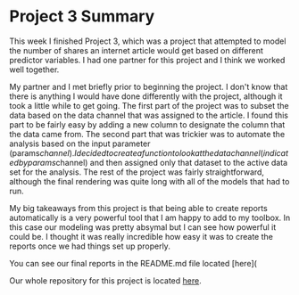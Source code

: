 # Project 3 Summary

This week I finished Project 3, which was a project that attempted to model the number of shares an internet article would get based on different predictor variables. I had one partner for this project and I think we worked well together.

My partner and I met briefly prior to beginning the project. I don't know that there is anything I would have done differently with the project, although it took a little while to get going. The first part of the project was to subset the data based on the data channel that was assigned to the article. I found this part to be fairly easy by adding a new column to designate the column that the data came from. The second part that was trickier was to automate the analysis based on the input parameter (params$channel). I decided to create a function to look at the data channel (indicated by params$channel) and then assigned only that dataset to the active data set for the analysis. The rest of the project was fairly straightforward, although the final rendering was quite long with all of the models that had to run. 

My big takeaways from this project is that being able to create reports automatically is a very powerful tool that I am happy to add to my toolbox. In this case our modeling was pretty absymal but I can see how powerful it could be. I thought it was really incredible how easy it was to create the reports once we had things set up properly.

You can see our final reports in the README.md file located [here](

Our whole repository for this project is located [here](https://github.com/kbelkna/Project3).
